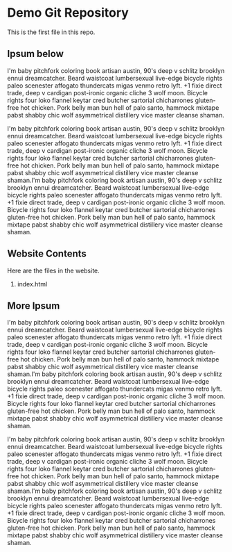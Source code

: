 # Demo Git Repository

This is the first file in this repo.




## Ipsum below
I'm baby pitchfork coloring book artisan austin, 90's deep v schlitz brooklyn ennui dreamcatcher. Beard waistcoat lumbersexual live-edge bicycle rights paleo scenester affogato thundercats migas venmo retro lyft. +1 fixie direct trade, deep v cardigan post-ironic organic cliche 3 wolf moon. Bicycle rights four loko flannel keytar cred butcher sartorial chicharrones gluten-free hot chicken. Pork belly man bun hell of palo santo, hammock mixtape pabst shabby chic wolf asymmetrical distillery vice master cleanse shaman.

I'm baby pitchfork coloring book artisan austin, 90's deep v schlitz brooklyn ennui dreamcatcher. Beard waistcoat lumbersexual live-edge bicycle rights paleo scenester affogato thundercats migas venmo retro lyft. +1 fixie direct trade, deep v cardigan post-ironic organic cliche 3 wolf moon. Bicycle rights four loko flannel keytar cred butcher sartorial chicharrones gluten-free hot chicken. Pork belly man bun hell of palo santo, hammock mixtape pabst shabby chic wolf asymmetrical distillery vice master cleanse shaman.I'm baby pitchfork coloring book artisan austin, 90's deep v schlitz brooklyn ennui dreamcatcher. Beard waistcoat lumbersexual live-edge bicycle rights paleo scenester affogato thundercats migas venmo retro lyft. +1 fixie direct trade, deep v cardigan post-ironic organic cliche 3 wolf moon. Bicycle rights four loko flannel keytar cred butcher sartorial chicharrones gluten-free hot chicken. Pork belly man bun hell of palo santo, hammock mixtape pabst shabby chic wolf asymmetrical distillery vice master cleanse shaman.


## Website Contents

Here are the files in the website.
1. index.html

## More Ipsum

I'm baby pitchfork coloring book artisan austin, 90's deep v schlitz brooklyn ennui dreamcatcher. Beard waistcoat lumbersexual live-edge bicycle rights paleo scenester affogato thundercats migas venmo retro lyft. +1 fixie direct trade, deep v cardigan post-ironic organic cliche 3 wolf moon. Bicycle rights four loko flannel keytar cred butcher sartorial chicharrones gluten-free hot chicken. Pork belly man bun hell of palo santo, hammock mixtape pabst shabby chic wolf asymmetrical distillery vice master cleanse shaman.I'm baby pitchfork coloring book artisan austin, 90's deep v schlitz brooklyn ennui dreamcatcher. Beard waistcoat lumbersexual live-edge bicycle rights paleo scenester affogato thundercats migas venmo retro lyft. +1 fixie direct trade, deep v cardigan post-ironic organic cliche 3 wolf moon. Bicycle rights four loko flannel keytar cred butcher sartorial chicharrones gluten-free hot chicken. Pork belly man bun hell of palo santo, hammock mixtape pabst shabby chic wolf asymmetrical distillery vice master cleanse shaman.

I'm baby pitchfork coloring book artisan austin, 90's deep v schlitz brooklyn ennui dreamcatcher. Beard waistcoat lumbersexual live-edge bicycle rights paleo scenester affogato thundercats migas venmo retro lyft. +1 fixie direct trade, deep v cardigan post-ironic organic cliche 3 wolf moon. Bicycle rights four loko flannel keytar cred butcher sartorial chicharrones gluten-free hot chicken. Pork belly man bun hell of palo santo, hammock mixtape pabst shabby chic wolf asymmetrical distillery vice master cleanse shaman.I'm baby pitchfork coloring book artisan austin, 90's deep v schlitz brooklyn ennui dreamcatcher. Beard waistcoat lumbersexual live-edge bicycle rights paleo scenester affogato thundercats migas venmo retro lyft. +1 fixie direct trade, deep v cardigan post-ironic organic cliche 3 wolf moon. Bicycle rights four loko flannel keytar cred butcher sartorial chicharrones gluten-free hot chicken. Pork belly man bun hell of palo santo, hammock mixtape pabst shabby chic wolf asymmetrical distillery vice master cleanse shaman.
